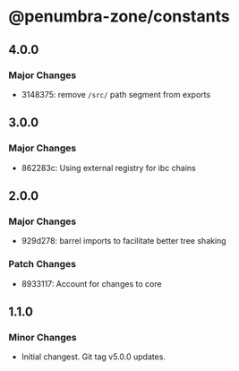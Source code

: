 # @penumbra-zone/constants

## 4.0.0

### Major Changes

- 3148375: remove `/src/` path segment from exports

## 3.0.0

### Major Changes

- 862283c: Using external registry for ibc chains

## 2.0.0

### Major Changes

- 929d278: barrel imports to facilitate better tree shaking

### Patch Changes

- 8933117: Account for changes to core

## 1.1.0

### Minor Changes

- Initial changest. Git tag v5.0.0 updates.
